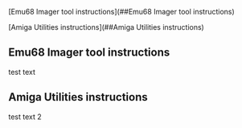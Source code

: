 [Emu68 Imager tool instructions](##Emu68 Imager tool instructions)

[Amiga Utilities instructions](##Amiga Utilities instructions)


## Emu68 Imager tool instructions

test text

## Amiga Utilities instructions

test text 2
